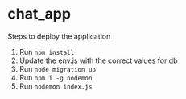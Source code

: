 # chat_app
Steps to deploy the application

1. Run `npm install`
2. Update the env.js with the correct values for db
3. Run `node migration up`
4. Run `npm i -g nodemon`
5. Run `nodemon index.js`